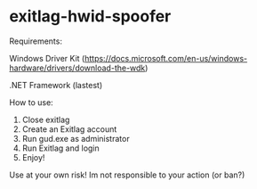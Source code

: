 # exitlag-hwid-spoofer
Requirements:

Windows Driver Kit (https://docs.microsoft.com/en-us/windows-hardware/drivers/download-the-wdk)

.NET Framework (lastest)

How to use:
1. Close exitlag
2. Create an Exitlag account
3. Run gud.exe as administrator
4. Run Exitlag and login
5. Enjoy!

Use at your own risk! Im not responsible to your action (or ban?)
